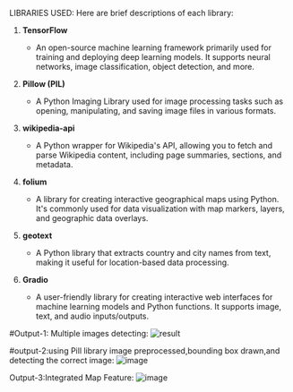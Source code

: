 

LIBRARIES USED:
Here are brief descriptions of each library:

1. **TensorFlow**  
   - An open-source machine learning framework primarily used for training and deploying deep learning models. It supports neural networks, image classification, object detection, and more.

2. **Pillow (PIL)**  
   - A Python Imaging Library used for image processing tasks such as opening, manipulating, and saving image files in various formats.

3. **wikipedia-api**  
   - A Python wrapper for Wikipedia's API, allowing you to fetch and parse Wikipedia content, including page summaries, sections, and metadata.

4. **folium**  
   - A library for creating interactive geographical maps using Python. It's commonly used for data visualization with map markers, layers, and geographic data overlays.

5. **geotext**  
   - A Python library that extracts country and city names from text, making it useful for location-based data processing.

6. **Gradio**  
   - A user-friendly library for creating interactive web interfaces for machine learning models and Python functions. It supports image, text, and audio inputs/outputs.


#Output-1:
Multiple images detecting:
![result](https://github.com/user-attachments/assets/b45575b5-4da8-4641-bf3f-574735138293)


#output-2:using Pill library image preprocessed,bounding box drawn,and detecting the correct image:
![image](https://github.com/user-attachments/assets/79504035-fa2f-4ea7-aa91-d5c982376ed9)


Output-3:Integrated Map Feature:
![image](https://github.com/user-attachments/assets/c5f141f9-ce81-428b-9064-aa012fff8620)










